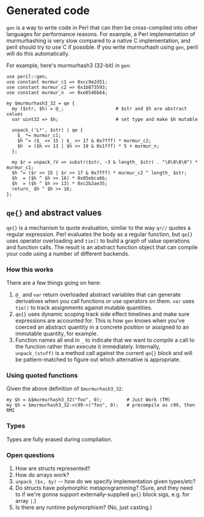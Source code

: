 # Generated code
`gen` is a way to write code in Perl that can then be cross-compiled into other
languages for performance reasons. For example, a Perl implementation of
murmurhashing is very slow compared to a native C implementation, and peril
should try to use C if possible. If you write murmurhash using `gen`, peril
will do this automatically.

For example, here's murmurhash3 (32-bit) in `gen`:

```
use peril::gen;
use constant murmur_c1 => 0xcc9e2d51;
use constant murmur_c2 => 0x1b873593;
use constant murmur_n  => 0xe6546b64;

my $murmurhash3_32 = qe {
  my ($str, $h) = @_;                   # $str and $h are abstract values
  var uint32 => $h;                     # set type and make $h mutable

  unpack_('L*', $str) | qe {
    $_ *= murmur_c1;
    $h ^= ($_ << 15 | $_ >> 17 & 0x7fff) * murmur_c2;
    $h  = ($h << 13 | $h >> 19 & 0x1fff) * 5 + murmur_n;
  };

  my $r = unpack_(V => substr($str, ~3 & length_ $str) . "\0\0\0\0") * murmur_c1;
  $h ^= ($r << 15 | $r >> 17 & 0x7fff) * murmur_c2 ^ length_ $str;
  $h  = ($h ^ $h >> 16) * 0x85ebca6b;
  $h  = ($h ^ $h >> 13) * 0xc2b2ae35;
  return_ $h ^ $h >> 16;
};
```

## `qe{}` and abstract values
`qe{}` is a mechanism to quote evaluation, similar to the way `qr//` quotes a
regular expression. Perl evaluates the body as a regular function, but `qe{}`
uses operator overloading and `tie()` to build a graph of value operations and
function calls. The result is an abstract function object that can compile your
code using a number of different backends.

### How this works
There are a few things going on here:

1. `@_` and `var` return overloaded abstract variables that can generate
   derivatives when you call functions or use operators on them. `var` uses
   `tie()` to track assignments against mutable quantities.
2. `qe{}` uses dynamic scoping track side effect timelines and make sure
   expressions are accounted for. This is how `gen` knows when you've coerced
   an abstract quantity in a concrete position or assigned to an immutable
   quantity, for example.
3. Function names all end in `_` to indicate that we want to _compile_ a call
   to the function rather than execute it immediately. Internally,
   `unpack_(stuff)` is a method call against the current `qe{}` block and will
   be pattern-matched to figure out which alternative is appropriate.

### Using quoted functions
Given the above definition of `$murmurhash3_32`:

```
my $h = &$murmurhash3_32("foo", 0);         # Just Work (TM)
my $h = $murmurhash3_32->c99->("foo", 0);   # precompile as c99, then RMI
```

### Types
Types are fully erased during compilation.

### Open questions
1. How are structs represented?
2. How do arrays work?
3. `unpack_($x, $y)` -- how do we specify implementation given types/etc?
4. Do structs have polymorphic metaprogramming? (Sure, and they need to if
   we're gonna support externally-supplied `qe{}` block sigs, e.g. for array
   `|`.)
5. Is there any runtime polymorphism? (No, just casting.)
